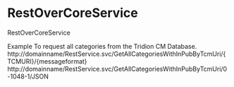 # RestOverCoreService
RestOverCoreService

Example
To request all categories from the Tridion CM Database.
http://domainname/RestService.svc/GetAllCategoriesWithInPubByTcmUri/{TCMURI}/{messageformat}
http://domainname/RestService.svc/GetAllCategoriesWithInPubByTcmUri/0-1048-1/JSON
